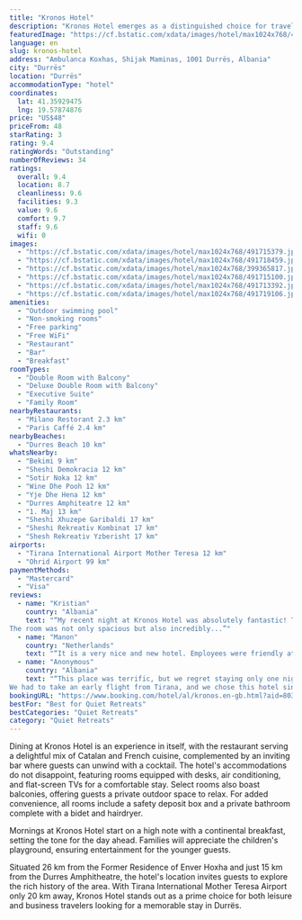 ```yaml
---
title: "Kronos Hotel"
description: "Kronos Hotel emerges as a distinguished choice for travelers seeking a blend of comfort and convenience in Durrës."
featuredImage: "https://cf.bstatic.com/xdata/images/hotel/max1024x768/491715379.jpg?k=4fe81db9e03afc1f143d9060c2a1ef238c7723791d10f10552aaf75b557919f2&o=&hp=1"
language: en
slug: kronos-hotel
address: "Ambulanca Koxhas, Shijak Maminas, 1001 Durrës, Albania"
city: "Durrës"
location: "Durrës"
accommodationType: "hotel"
coordinates:
  lat: 41.35929475
  lng: 19.57874876
price: "US$48"
priceFrom: 48
starRating: 3
rating: 9.4
ratingWords: "Outstanding"
numberOfReviews: 34
ratings:
  overall: 9.4
  location: 8.7
  cleanliness: 9.6
  facilities: 9.3
  value: 9.6
  comfort: 9.7
  staff: 9.6
  wifi: 0
images:
  - "https://cf.bstatic.com/xdata/images/hotel/max1024x768/491715379.jpg?k=4fe81db9e03afc1f143d9060c2a1ef238c7723791d10f10552aaf75b557919f2&o=&hp=1"
  - "https://cf.bstatic.com/xdata/images/hotel/max1024x768/491718459.jpg?k=078c92ebf123daa1a02d0cb193cd8a32f3dac9170f00ccfd2a04f4cbf2a43a5f&o=&hp=1"
  - "https://cf.bstatic.com/xdata/images/hotel/max1024x768/399365817.jpg?k=d704eabe6323329c08d068adfc920b79ace8fe7d400d1c5be9cb833df2d40da4&o=&hp=1"
  - "https://cf.bstatic.com/xdata/images/hotel/max1024x768/491715100.jpg?k=7a05afe461a815b83293485b077e34633de012725d15e50716ddbb45ae2bf017&o=&hp=1"
  - "https://cf.bstatic.com/xdata/images/hotel/max1024x768/491713392.jpg?k=930f0c7dac3b581e4f63c8ce4df0a7c3926c00087cc94445b7c1946bb80e48db&o=&hp=1"
  - "https://cf.bstatic.com/xdata/images/hotel/max1024x768/491719106.jpg?k=02a2b9bf1e738d616fd2eff8a017a04829078721e0395a63b7afbcd84ce7e465&o=&hp=1"
amenities:
  - "Outdoor swimming pool"
  - "Non-smoking rooms"
  - "Free parking"
  - "Free WiFi"
  - "Restaurant"
  - "Bar"
  - "Breakfast"
roomTypes:
  - "Double Room with Balcony"
  - "Deluxe Double Room with Balcony"
  - "Executive Suite"
  - "Family Room"
nearbyRestaurants:
  - "Milano Restorant 2.3 km"
  - "Paris Caffé 2.4 km"
nearbyBeaches:
  - "Durres Beach 10 km"
whatsNearby:
  - "Bekimi 9 km"
  - "Sheshi Demokracia 12 km"
  - "Sotir Noka 12 km"
  - "Wine Dhe Pooh 12 km"
  - "Yje Dhe Hena 12 km"
  - "Durres Amphiteatre 12 km"
  - "1. Maj 13 km"
  - "Sheshi Xhuzepe Garibaldi 17 km"
  - "Sheshi Rekreativ Kombinat 17 km"
  - "Shesh Rekreativ Yzberisht 17 km"
airports:
  - "Tirana International Airport Mother Teresa 12 km"
  - "Ohrid Airport 99 km"
paymentMethods:
  - "Mastercard"
  - "Visa"
reviews:
  - name: "Kristian"
    country: "Albania"
    text: "“My recent night at Kronos Hotel was absolutely fantastic! This place offers the perfect retreat from the noise of the city with a warm and welcoming staff who made my stay incredibly enjoyable.
The room was not only spacious but also incredibly...”"
  - name: "Manon"
    country: "Netherlands"
    text: "“It is a very nice and new hotel. Employees were friendly at arrival and well spoken English. Dinner was good. We stayed here one night between our trip from Komani lake and Berat because of the long drive.”"
  - name: "Anonymous"
    country: "Albania"
    text: "“This place was terrific, but we regret staying only one night.
We had to take an early flight from Tirana, and we chose this hotel since it was more affordable than all the ones next to the airport. The building is new; the rooms are very stylish...”"
bookingURL: "https://www.booking.com/hotel/al/kronos.en-gb.html?aid=8035640"
bestFor: "Best for Quiet Retreats"
bestCategories: "Quiet Retreats"
category: "Quiet Retreats"
---
```


Dining at Kronos Hotel is an experience in itself, with the restaurant serving a delightful mix of Catalan and French cuisine, complemented by an inviting bar where guests can unwind with a cocktail. The hotel's accommodations do not disappoint, featuring rooms equipped with desks, air conditioning, and flat-screen TVs for a comfortable stay. Select rooms also boast balconies, offering guests a private outdoor space to relax. For added convenience, all rooms include a safety deposit box and a private bathroom complete with a bidet and hairdryer.

Mornings at Kronos Hotel start on a high note with a continental breakfast, setting the tone for the day ahead. Families will appreciate the children's playground, ensuring entertainment for the younger guests. 

Situated 26 km from the Former Residence of Enver Hoxha and just 15 km from the Durres Amphitheatre, the hotel's location invites guests to explore the rich history of the area. With Tirana International Mother Teresa Airport only 20 km away, Kronos Hotel stands out as a prime choice for both leisure and business travelers looking for a memorable stay in Durrës.